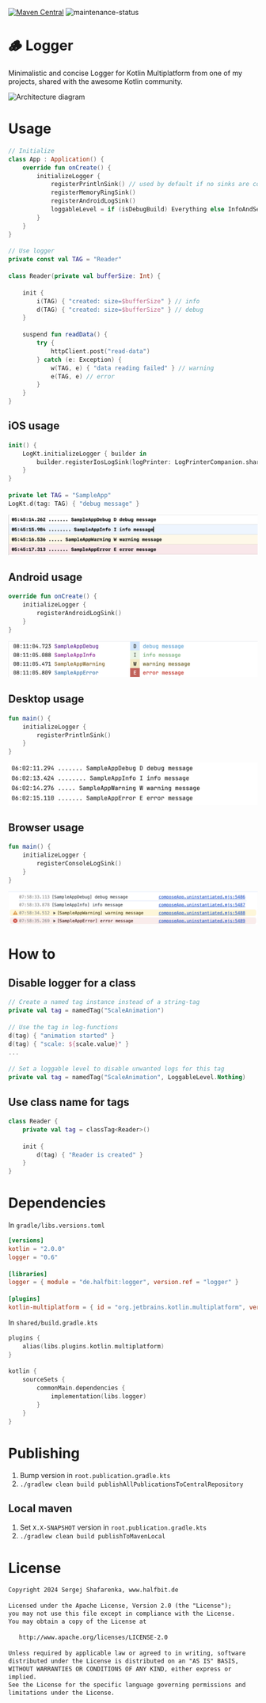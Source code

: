 [![Maven Central](http://img.shields.io/maven-central/v/de.halfbit/logger.svg)](https://central.sonatype.com/artifact/de.halfbit/logger)
![maintenance-status](https://img.shields.io/badge/maintenance-actively--developed-brightgreen.svg)

# 🪵 Logger

Minimalistic and concise Logger for Kotlin Multiplatform from one of my projects,
shared with the awesome Kotlin community.

![Architecture diagram](http://www.plantuml.com/plantuml/proxy?src=https://raw.githubusercontent.com/sergejsha/logger/master/documentation/architecture.v3.iuml)

# Usage

```kotlin
// Initialize
class App : Application() {
    override fun onCreate() {
        initializeLogger {
            registerPrintlnSink() // used by default if no sinks are configured
            registerMemoryRingSink()
            registerAndroidLogSink()
            loggableLevel = if (isDebugBuild) Everything else InfoAndSevere
        }
    }
}

// Use logger
private const val TAG = "Reader"

class Reader(private val bufferSize: Int) {

    init {
        i(TAG) { "created: size=$bufferSize" } // info
        d(TAG) { "created: size=$bufferSize" } // debug
    }

    suspend fun readData() {
        try {
            httpClient.post("read-data")
        } catch (e: Exception) {
            w(TAG, e) { "data reading failed" } // warning
            e(TAG, e) // error
        }
    }
}
```

## iOS usage

```swift
init() {
    LogKt.initializeLogger { builder in
        builder.registerIosLogSink(logPrinter: LogPrinterCompanion.shared.Default)
    }
}

private let TAG = "SampleApp"
LogKt.d(tag: TAG) { "debug message" }
```

![iOS log](https://raw.githubusercontent.com/sergejsha/logger/master/documentation/examples/iOS.png)

## Android usage

```kotlin
override fun onCreate() {
    initializeLogger {
        registerAndroidLogSink()
    }
}
```

![Android log](https://raw.githubusercontent.com/sergejsha/logger/master/documentation/examples/android.png)

## Desktop usage

```kotlin
fun main() {
    initializeLogger {
        registerPrintlnSink()
    }
}
```

![Desktop log](https://raw.githubusercontent.com/sergejsha/logger/master/documentation/examples/desktop.png)

## Browser usage

```kotlin
fun main() {
    initializeLogger {
        registerConsoleLogSink()
    }
}
```

![Browser log](https://raw.githubusercontent.com/sergejsha/logger/master/documentation/examples/jsBrowser.png)

# How to

## Disable logger for a class

```kotlin
// Create a named tag instance instead of a string-tag
private val tag = namedTag("ScaleAnimation")

// Use the tag in log-functions
d(tag) { "animation started" }
d(tag) { "scale: ${scale.value}" }
...

// Set a loggable level to disable unwanted logs for this tag
private val tag = namedTag("ScaleAnimation", LoggableLevel.Nothing)
```

## Use class name for tags

```kotlin
class Reader {
    private val tag = classTag<Reader>()

    init {
        d(tag) { "Reader is created" }
    }
}
```

# Dependencies

In `gradle/libs.versions.toml`

```toml
[versions]
kotlin = "2.0.0"
logger = "0.6"

[libraries]
logger = { module = "de.halfbit:logger", version.ref = "logger" }

[plugins]
kotlin-multiplatform = { id = "org.jetbrains.kotlin.multiplatform", version.ref = "kotlin" }
```

In `shared/build.gradle.kts`

```kotlin
plugins {
    alias(libs.plugins.kotlin.multiplatform)
}

kotlin {
    sourceSets {
        commonMain.dependencies {
            implementation(libs.logger)
        }
    }
}
```

# Publishing

1. Bump version in `root.publication.gradle.kts`
2. `./gradlew clean build publishAllPublicationsToCentralRepository`

## Local maven

1. Set `X.X-SNAPSHOT` version in `root.publication.gradle.kts`
2. `./gradlew clean build publishToMavenLocal`

# License

```
Copyright 2024 Sergej Shafarenka, www.halfbit.de

Licensed under the Apache License, Version 2.0 (the "License");
you may not use this file except in compliance with the License.
You may obtain a copy of the License at

   http://www.apache.org/licenses/LICENSE-2.0

Unless required by applicable law or agreed to in writing, software
distributed under the License is distributed on an "AS IS" BASIS,
WITHOUT WARRANTIES OR CONDITIONS OF ANY KIND, either express or implied.
See the License for the specific language governing permissions and
limitations under the License.
```
